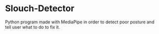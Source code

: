 # Slouch-Detector

Python program made with MediaPipe in order to detect poor posture and tell user what to do to fix it.
